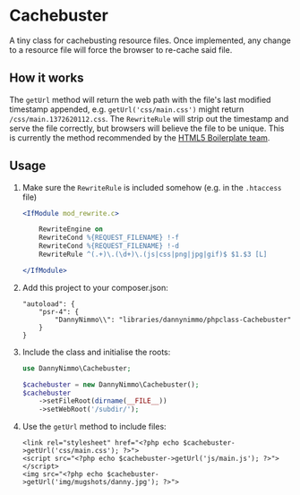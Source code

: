 Cachebuster
====================

A tiny class for cachebusting resource files. Once implemented, any change to a resource file will force the browser to re-cache said file.

How it works
------------

The `getUrl` method will return the web path with the file's last modified timestamp appended, e.g. `getUrl('css/main.css')`
might return `/css/main.1372620112.css`. The `RewriteRule` will strip out the timestamp and serve the file correctly, but
browsers will believe the file to be unique. This is currently the method recommended by the [HTML5 Boilerplate team](https://github.com/h5bp/server-configs/blob/master/apache/README.md#cache-busting).

Usage
-----

1. Make sure the `RewriteRule` is included somehow (e.g. in the `.htaccess` file)
    ```apache
    <IfModule mod_rewrite.c>

        RewriteEngine on
        RewriteCond %{REQUEST_FILENAME} !-f
        RewriteCond %{REQUEST_FILENAME} !-d
        RewriteRule ^(.+)\.(\d+)\.(js|css|png|jpg|gif)$ $1.$3 [L]

    </IfModule>
    ```

2. Add this project to your composer.json:

    ```
    "autoload": {
        "psr-4": {
            "DannyNimmo\\": "libraries/dannynimmo/phpclass-Cachebuster"
        }
    }
    ```
    
3. Include the class and initialise the roots:
    ```php
    use DannyNimmo\Cachebuster;
    
    $cachebuster = new DannyNimmo\Cachebuster();
    $cachebuster
        ->setFileRoot(dirname(__FILE__))
        ->setWebRoot('/subdir/');
    ```
    
4. Use the `getUrl` method to include files:
    ```phtml
    <link rel="stylesheet" href="<?php echo $cachebuster->getUrl('css/main.css'); ?>">
    <script src="<?php echo $cachebuster->getUrl('js/main.js'); ?>"></script>
    <img src="<?php echo $cachebuster->getUrl('img/mugshots/danny.jpg'); ?>">
    ```
